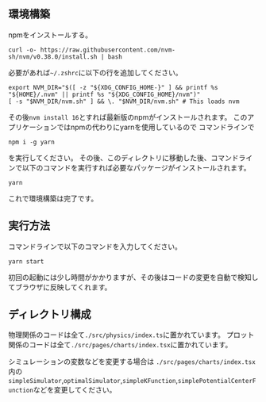 ## 環境構築

npmをインストールする。

```
curl -o- https://raw.githubusercontent.com/nvm-sh/nvm/v0.38.0/install.sh | bash
```

必要があれば`~/.zshrc`に以下の行を追加してください。

```
export NVM_DIR="$([ -z "${XDG_CONFIG_HOME-}" ] && printf %s "${HOME}/.nvm" || printf %s "${XDG_CONFIG_HOME}/nvm")"
[ -s "$NVM_DIR/nvm.sh" ] && \. "$NVM_DIR/nvm.sh" # This loads nvm
```

その後`nvm install 16`とすれば最新版のnpmがインストールされます。
このアプリケーションではnpmの代わりにyarnを使用しているので
コマンドラインで

```
npm i -g yarn
```

を実行してください。
その後、このディレクトリに移動した後、コマンドラインで以下のコマンドを実行すれば必要なパッケージがインストールされます。

```
yarn
```

これで環境構築は完了です。

## 実行方法

コマンドラインで以下のコマンドを入力してください。

```
yarn start
```

初回の起動には少し時間がかかりますが、その後はコードの変更を自動で検知してブラウザに反映してくれます。

## ディレクトリ構成

物理関係のコードは全て`./src/physics/index.ts`に置かれています。
プロット関係のコードは全て`./src/pages/charts/index.tsx`に置かれています。

シミュレーションの変数などを変更する場合は
`./src/pages/charts/index.tsx`内の
`simpleSimulator`,`optimalSimulator`,`simpleKFunction`,`simplePotentialCenterFunction`などを変更してください。

